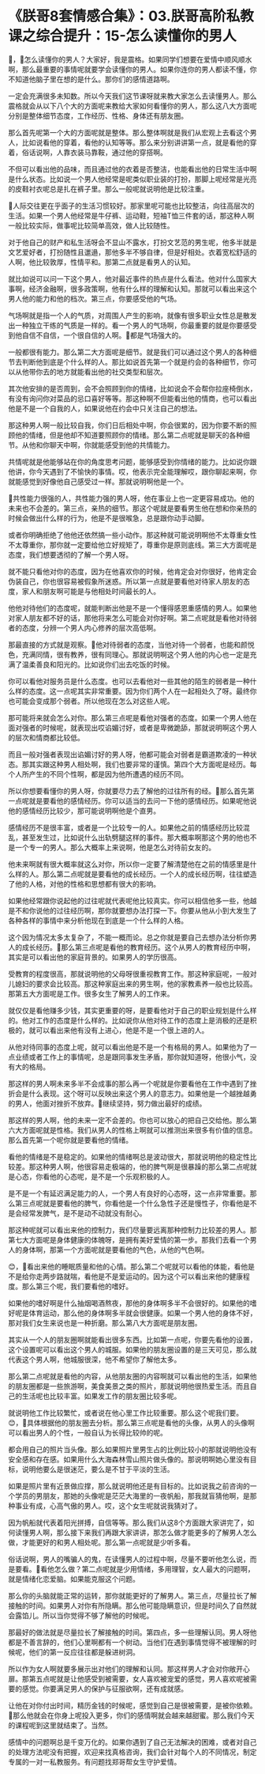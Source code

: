 # 《朕哥8套情感合集》：03.朕哥高阶私教课之综合提升：15-怎么读懂你的男人

🎼，🎼怎么读懂你的男人？大家好，我是震格。如果同学们想要在爱情中顺风顺水啊，那么最重要的事情呢就要学会读懂你的男人。如果你连你的男人都读不懂，你不知道他脑子里在想的是什么。那你们的感情道路啊。

一定会充满很多未知数。所以今天我们这节课呀就来教大家怎么去读懂男人。那么震格就会从以下八个大的方面呢来教给大家如何看懂你的男人，那么这八大方面呢分别是整体细节态度，工作经历、性格、身体还有朋友圈。

那么首先呢第一个大的方面呢就是整体。那么整体啊就是我们从宏观上去看这个男人，比如说看他的穿着，看他的认知等等。那么来分别讲讲第一点，就是看他的穿着，俗话说啊，人靠衣装马靠鞍，通过他的穿搭啊。

不但可以看出他的品味，而且通过他的衣着是否整洁，也能看出他的日常生活中啊是什么状态。比如说一个男人他经常是呢类似职业装的打扮，那脚上呢经常是光亮的皮鞋衬衣呢总是扎在裤子里。那么一般呢就说明他是比较注重。

🎼人际交往更在乎面子的生活习惯较好。那家里呢可能也比较整洁，向往高层次的生活。如果一个男人他经常是牛仔裤、运动鞋，短袖T恤三件套的话，那这种人啊一般比较实际，做事呢比较简单高效，做人比较随性。

对于他自己的财产和私生活呀会不显山不露水，打扮文艺范的男生呢，他多半就是文艺爱好者，打扮随性且邋遢，那他多半不够自律，但是好相处。衣着宽松舒适的人啊，他比较敦厚，性情平和。那第二点就是看男人的认知。

就比如说可以问一下这个男人，他对最近事件的热点是什么看法。他对什么国家大事啊，经济金融啊，很多政策啊，他有什么样的理解和认知。那就可以看出来这个男人他的能力和他的档次。第三点，你要感受他的气场。

气场啊就是指一个人的气质，对周围人产生的影响，就像有很多职业女性总是散发出一种独立干练的气质是一样的。看一个男人的气场啊，你最重要的就是你要感受到他自信不自信，一个很自信的人啊。🎼都是气场强大的。

一般都很有能力。那么第二大方面呢是细节。就是我们可以通过这个男人的各种细节去判断他到底是个什么样的人。那比如说首先第一个就是约会的各种细节，你可以从他带你去的地方就能看出他的社交类型和层次。

其次他安排的是否周到，会不会照顾到你的情绪，比如说会不会帮你拉座椅倒水，有没有询问你对菜品的忌口喜好等等。那这种啊不但能看出他的情商，也可以看出他是不是一个自我的人，如果说他在约会中只关注自己的想法。

那这种男人啊一般比较自我，你们日后相处中啊，你会很累的，因为你要不断的照顾他的情绪，但是他却不知道要照顾你的情绪。那么第二点呢就是聊天的各种细节。从他和你聊天中啊，你就能感受到他的共情能力。

共情呢就是他能够站在你的角度思考问题，能够感受到你情绪的能力。比如说你跟他讲，你今天遇到了不愉快的事情。哎，他表示完全能理解哎，跟你聊起来啊，你就能感觉到好像他自己感受过一样。那就说明啊他是一个。

🎼共性能力很强的人，共性能力强的男人呀，他在事业上也一定更容易成功。他的未来也不会差的。第三点，亲热的细节。那这个呢就是要看男生他在想和你亲热的时候会做出什么样的行为，他是不是很喉急，总是跟你动手动脚。

或者你明确拒绝了他他还依然搞一些小动作。那这种就可能说明啊他不太尊重女性不太尊重你，那你就一定要给他立好规矩了，尊重你是原则底线。第三大方面呢是态度，我们想要透彻的了解一个男人呀。

就不能只看他对你的态度，因为在他喜欢你的时候，他肯定会对你很好，他肯定会伪装自己，你也很容易被假象所迷惑。所以第一点就是要看他对待家人朋友的态度，家人和朋友啊可能是与他相处时间最长的人。

他他对待他们的态度呢，就能判断出他是不是一个懂得感恩重感情的男人。如果他对家人朋友都不好的话，那他将来怎么可能会对你好啊。第二点呢就是看他对待弱者的态度，分辨一个男人内心修养的层次高低啊。

那最直接的方式就是观察。🎼他对待弱者的态度，当他对待一个弱者，也能和颜悦色，充满同情，很有教养，很有同理心。那就说明啊这个男人他的内心也一定是充满了温柔善良和阳光的。比如说你们出去吃饭的时候。

你可以看他对服务员是什么态度。也可以去看他对一些其他的陌生的弱者是一种什么样的态度。这一点呢其实非常重要。因为你们两个人在一起相处久了呀。最终你也可能会变成那个弱者。所以他现在怎么对这些人呢。

那可能将来就会怎么对你。那么第三点呢是看他对强者的态度。如果一个男人他在面对强者的时候呢，就表现出哎谄媚讨好，或者是卑微跪舔，那就说明啊这个男人的层次和情商都比较低。

而且一般对强者表现出谄媚讨好的男人呀，他都可能会对弱者是霸道欺凌的一种状态。那其实跟这种男人相处啊，我们也要非常的谨慎。第四个大方面呢是经历。每个人所产生的不同个性啊，都是因为他所遭遇的经历不同。

所以你想要看懂你的男人呀，你就要尽力去了解他的过往所有的经。🎼那么首先第一点呢就是要看他的感情经历。你可以适当的去问一下他的感情经历。如果呢他说他的感情经历比较少，那可能说明啊他是个直男。

感情经历不是很丰富，或者是一个比较专一的人。如果他之前的情感经历比较混乱，甚至发生过，比如说什么出轨劈腿这样的事件。那大概率啊那这个男的他也不是一个专一的男人。那么大概率上来说啊，他是怎么对待前女友的。

他未来啊就有很大概率就这么对你，所以你一定要了解清楚他在之前的情感里是什么样的人。那么第二点呢就是要看他的成长经历。一个人的成长经历啊，往往塑造了他的人格，对他的性格和思想都有很大的影响。

如果他经常跟你说起他的过往呢就代表呢他比较真实。你可以相信他多一些，他越是不和你说他的过往经历啊，那你就要想办法打探一下。你要从他从小到大发生了各种各样的事情中来分析他现在到底是一个什么样的人格。

这个因为情况太多太复杂了，不能一概而论。总之你就是要自己去想办法分析你男人的成长经历。🎼那么第三点呢是看他的教育经历。这个从男人的教育经历中啊，其实是可以看出他的家庭背景的。如果男人的学历很高。

受教育的程度很高，那就说明他的父母呀很重视教育工作。那这种家庭呢，一般对儿媳妇的要求会比较高。那这种家庭出来的男生啊，他的家教素养一般也比较高。那第五大方面呢是工作。很多女生了解男人的工作来。

就仅仅是看他赚多少钱，其实更重要的呀，是要看他对于自己的职业规划是什么样的。他对工作的态度是什么样的。比如说你从他对待工作的态度上是消极的还是积极的，就可以看出来他有没有上进心，他是不是一个很上进的人。

从他对待同事的态度上呢，就可以看出他是不是一个有格局的男人。如果他为了一点业绩或者工作上的事情呢，总是跟同事发生矛盾，那你就知道呀，他很小气，没有大的格局。

那这样的男人啊未来多半不会成事的那么再一个呢就是你要看他在工作中遇到了挫折会是什么表现。这个呀可以反映出来这个男人的意志力。如果他是一个越挫越勇的男人，他面对挫折不放弃。🎼继续坚持，努力做出最好的成绩。

那这样的男人啊，他的未来一定不会差的。你也可以放心的把自己交给他。那么第六大方面呢就是性格。我们从男人的性格上啊就可以推测出来很多有价值的信息。那么首先第一个呢你就是要看他的情绪。

看他的情绪是不是稳定的。如果他的情绪啊总是波动很大，那就说明他的稳定性比较差。那这种男人啊，他很容易走极端的，他的脾气啊是很暴躁的那么第二点呢就是心态，你看他的心态呢，是不是一个乐观积极的人。

是不是一个有延迟满足能力的人，一个男人有良好的心态呀，这一点非常重要。那么第三点呢就是要看他的脾气，你看他是一个什么急性子还是慢性子，你看他是不是会经常发脾气，是不是动不动就没有耐心。

那这种呢就可以看出来他的控制力，我们尽量要远离那种控制力比较差的男人。那第七大方面呢是身体健康的体魄呀，是拥有美好爱情的第一步。那我们去看一个男人的身体啊，那第一个方面呢就是要看他的气色，从他的气色啊。

😊，🎼看出来他的睡眠质量和他的心情。那么第二个呢就可以看他的体能，看他是不是给你走两步路就喘，看他是不是爱运动的。因为这个可以看出来他的健康程度。那么第三个呢，我们要看他的嗜好。

如果他的嗜好啊是什么抽烟喝酒熬夜，那他的身体啊多半不会很好的。如果他的嗜好呢是体育运动，那么他的身体啊多半就会很健康。如果一个男人他的身体不好，那对我们女生来说也是一种折磨。那么第八大方面呢是朋友圈。

其实从一个人的朋友圈啊就能看出很多东西。比如第一点呢，你要先看他的设置，这个设置呢可以看出这个男人的城服。如果他的朋友圈设置的是三天可见，那么就代表这个男人啊，他城服很深，他不希望你了解他太多。

那么第二点呢就是看他的内容，从他朋友圈的内容啊就可以看出他的生活，如果他的朋友圈都是一些旅游啊，美食美景之类的照片，那就说明他很热爱生活。而且自己的生活呢也比较丰富。如果发工作的朋友圈比较多呢。

就说明他工作比较繁忙，或者说在他心里工作比较重要。那么这个呢我们要。😊，🎼具体根据他的朋友圈去分析。那么第三点呢是看他的头像，从男人的头像啊可以看出男人的个性，一般自认为长得比较帅的呢。

都会用自己的照片当头像。那么如果照片里男生占的比例比较小的那就说明他没有安全感和存在感。如果用什么大海森林雪山照片做头像的。那说明啊她心里没有目标，说明他要么是很迷茫，要么是不甘于平淡的生活。

如果是照片里有近景做应撑，那么就说明他还是有目标的。比如说我之前咨询的一个学员的男朋友，那她的头像呢是茫茫大海里的一夜帆船，那我就盲猜他啊，是那种事业有成，心高气傲的男人。哎，这个女生呢就说我猜对了。

因为帆船就代表着阳光拼搏，自信等等。那么我们从这8个方面跟大家讲完了，如何读懂男人啊，那么接下来我们再跟大家讲讲，那怎么做才能更多的了解男人怎么做，才能更好的和男人相处呢。那么第一点呢就是少听多看。

俗话说啊，男人的嘴骗人的鬼，在读懂男人的过程中啊，尽量不要听他怎么说，而是要看。🎼看他怎么做？第二点呢就是少用情绪，多用理智，女人最大的问题啊，就是情绪化恋爱脑。如果能克服这个问题。

那么你的头脑就能正常的运转，那你就能更好的了解男人。第三点，尽量拉长了解接触的时间。如果男人对你有所隐瞒。那么他可能隐瞒意识，但是时间久了自然就会露馅儿。所以当你觉得不够了解他的时候呢。

那最好的做法就是尽量拉长了解接触的时间。第四点，多一些理解认同。男人呀他都是不善言辞的，他们心里啊都有一个树动。当他们在遇到事情觉得不被理解的时候呢，他们的第一反应往往都是躲进树洞。

所以作为女人啊就要多展示出对他们的理解和认同。那这样男人才会对你敞开心扉。那第五点呢就是让他感受到被需要，女人喜欢被宠爱的感觉，男人喜欢呢被需要的感觉。你要满足男人的保护与征服欲啊，还有成就感。

让他在对你付出时间，精历金钱的时候呢，感觉到自己是很被需要，是被你依赖。🎼那么他就会在你身上呢投入更多，你们的感情啊就会越来越甜蜜。那么我们今天的课程呢到这里就结束了。当然。

感情中的问题啊总是千变万化的。如果你遇到了自己无法解决的困难，或者对自己的处理方法呢没有把握，欢迎来找真格咨询，我们会针对每个人的不同情况，制定专属的一对一私教服务。有问题找郑哥帮女生守护爱情。

